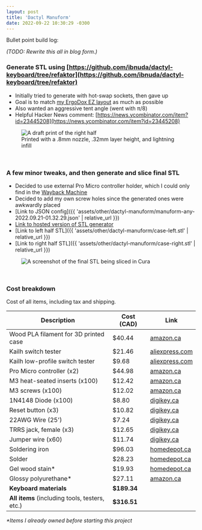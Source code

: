 ```yaml
---
layout: post
title: 'Dactyl Manuform'
date: 2022-09-22 10:30:29 -0300
---
```


Bullet point build log:

_(TODO: Rewrite this all in blog form.)_

### Generate STL using [https://github.com/ibnuda/dactyl-keyboard/tree/refaktor](https://github.com/ibnuda/dactyl-keyboard/tree/refaktor)

- Initially tried to generate with hot-swap sockets, then gave up
- Goal is to match [my ErgoDox EZ layout](https://github.com/qmk/qmk_firmware/blob/master/keyboards/ergodox_ez/keymaps/nfriend/readme.md) as much as possible
- Also wanted an aggressive tent angle (went with π/8)
- Helpful Hacker News comment: [https://news.ycombinator.com/item?id=23445208](https://news.ycombinator.com/item?id=23445208)

<figure>
    <img src="{{ 'assets/img/dactyl-manuform/draft.jpg' | relative_url }}" alt="A draft print of the right half" />
    <figcaption>Printed with a .8mm nozzle, .32mm layer height, and lightning infill</figcaption>
</figure>
<br>

### A few minor tweaks, and then generate and slice final STL

- Decided to use external Pro Micro controller holder, which I could only find in the [Wayback Machine](https://web.archive.org/web/20220607031910/https://dactyl.siskam.link/loligagger-external-holder-promicro-v2.stl)
- Decided to add my own screw holes since the generated ones were awkwardly placed
- [Link to JSON config]({{ 'assets/other/dactyl-manuform/manuform-any-2022.09.21-01.32.29.json' | relative_url }})
- [Link to hosted version of STL generator](https://dactyl.mbugert.de/)
- [Link to left half STL]({{ 'assets/other/dactyl-manuform/case-left.stl' | relative_url }})
- [Link to right half STL]({{ 'assets/other/dactyl-manuform/case-right.stl' | relative_url }})

<figure>
    <img src="{{ 'assets/img/dactyl-manuform/cura.jpg' | relative_url }}" alt="A screenshot of the final STL being sliced in Cura" />
</figure>
<br>

### Cost breakdown

Cost of all items, including tax and shipping.

| Description                                    | Cost (CAD)  | Link                                                                                                                   |
| ---------------------------------------------- | ----------- | ---------------------------------------------------------------------------------------------------------------------- |
| Wood PLA filament for 3D printed case          | $40.44      | [amazon.ca](https://a.co/d/eUWep4w)                                                                                    |
| Kailh switch tester                            | $21.46      | [aliexpress.com](https://www.aliexpress.com/item/32898546644.html)                                                     |
| Kailh low-profile switch tester                | $9.68       | [aliexpress.com](https://www.aliexpress.com/item/4001204818828.html)                                                   |
| Pro Micro controller (x2)                      | $44.98      | [amazon.ca](https://a.co/d/1GsSJXg)                                                                                    |
| M3 heat-seated inserts (x100)                  | $12.42      | [amazon.ca](https://a.co/d/6wMZmwo)                                                                                    |
| M3 screws (x100)                               | $12.02      | [amazon.ca](https://a.co/d/enX1CBA)                                                                                    |
| 1N4148 Diode (x100)                            | $8.80       | [digikey.ca](https://www.digikey.ca/en/products/detail/onsemi/1N4148/458603)                                           |
| Reset button (x3)                              | $10.82      | [digikey.ca](https://www.digikey.ca/en/products/detail/e-switch/PS1057ABLK/46305)                                      |
| 22AWG Wire (25')                               | $7.24       | [digikey.ca](https://www.digikey.ca/en/products/detail/sparkfun-electronics/PRT-08866/6833926)                         |
| TRRS jack, female (x3)                         | $12.65      | [digikey.ca](https://www.digikey.ca/en/products/detail/switchcraft-inc/35RASMT5CHNTRX/16569698)                        |
| Jumper wire (x60)                              | $11.74      | [digikey.ca](https://www.digikey.ca/en/products/detail/sparkfun-electronics/PRT-12796/5993861)                         |
| Soldering iron                                 | $96.03      | [homedepot.ca](https://www.homedepot.ca/product/weller-10-to-60w-soldering-iron-station/1001649529)                    |
| Solder                                         | $28.23      | [homedepot.ca](https://www.homedepot.ca/product/harris-harris-8oz-spool-elec-solder/1001652943)                        |
| Gel wood stain\*                               | $19.93      | [homedepot.ca](https://www.homedepot.ca/product/varathane-gel-premium-gel-wood-stain-in-dark-walnut-236-ml/1000844900) |
| Glossy polyurethane\*                          | $27.11      | [amazon.ca](https://a.co/d/do2gUQm)                                                                                    |
| **Keyboard materials**                         | **$189.34** |                                                                                                                        |
| **All items** (including tools, testers, etc.) | **$316.51** |                                                                                                                        |

_\*Items I already owned before starting this project_
<br>
